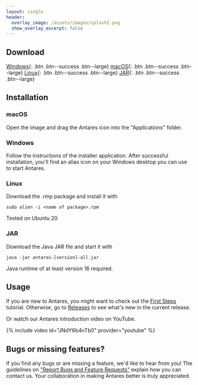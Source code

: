 ```yaml
---
layout: single
header:
  overlay_image: /assets/images/splash2.png
  show_overlay_excerpt: false
---
```


## Download

[Windows](https://github.com/flandreas/antares/releases/download/v1.15.1/Antares-1.15.1.msi){: .btn .btn--success .btn--large}
[macOS](https://github.com/flandreas/antares/releases/download/v1.15.1/Antares-1.15.1.dmg){: .btn .btn--success .btn--large}
[Linux](https://github.com/flandreas/antares/releases/download/v1.15.1/antares-1.15.1-1.x86_64.rpm){: .btn .btn--success .btn--large}
[JAR](https://github.com/flandreas/antares/releases/download/v1.15.1/antares-1.15.1.jar){: .btn .btn--success .btn--large}

## Installation

### macOS

Open the image and drag the Antares icon into the "Applications" folder.

### Windows

Follow the instructions of the installer application. After successful installation, you'll find an alias icon on your Windows desktop you can use to start Antares.

### Linux

Download the .rmp package and install it with

`sudo alien -i <name of package>.rpm`

Tested on Ubuntu 20.

### JAR

Download the Java JAR file and start it with

`java -jar antares-[version]-all.jar`

Java runtime of at least version 16 required. 

## Usage

If you are new to Antares, you might want to check out the [First Steps](/user-manual/english/first-steps/first-steps) tutorial. Otherwise, go to [Releases](/docs/releases/releases/) to see what's new in the current release.

Or watch our Antares introduction video on YouTube.

{% include video id="JNdY6b4nTb0" provider="youtube" %}

## Bugs or missing features?

If you find any bugs or are missing a feature, we'd like to hear from you! The guidelines on ["Report Bugs and Feature Requests"](/docs/issues/) explain how you can contact us. Your collaboration in making Antares better is truly appreciated.

